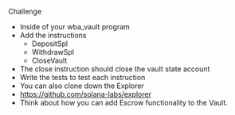 Challenge

- Inside of your wba_vault program
- Add the instructions
    - DepositSpl
    - WithdrawSpl
    - CloseVault
- The close instruction should close the vault state account
- Write the tests to test each instruction
- You can also clone down the Explorer
- https://github.com/solana-labs/explorer
- Think about how you can add Escrow functionality to the Vault.
